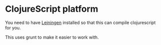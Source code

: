 # ClojureScript platform

You need to have [Leiningen](http://leiningen.org) installed
so that this can compile clojurescript for you.

This uses grunt to make it easier to work with.